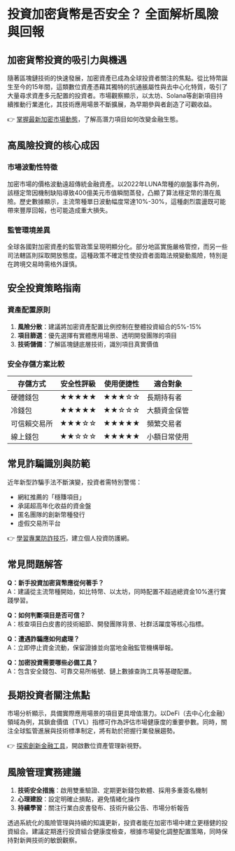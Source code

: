 # 投資加密貨幣是否安全？ 全面解析風險與回報

## 加密貨幣投資的吸引力與機遇

隨著區塊鏈技術的快速發展，加密資產已成為全球投資者關注的焦點。從比特幣誕生至今的15年間，這類數位資產憑藉其獨特的抗通脹屬性與去中心化特質，吸引了大量尋求資產多元配置的投資者。市場觀察顯示，以太坊、Solana等創新項目持續推動行業進化，其技術應用場景不斷擴展，為早期參與者創造了可觀收益。

👉 [掌握最新加密市場動態](https://bit.ly/okx_welcome)，了解高潛力項目如何改變金融生態。

## 高風險投資的核心成因

### 市場波動性特徵
加密市場的價格波動遠超傳統金融資產。以2022年LUNA幣種的崩盤事件為例，該穩定幣因機制缺陷導致400億美元市值瞬間蒸發，凸顯了算法穩定幣的潛在風險。歷史數據顯示，主流幣種單日波動幅度常達10%-30%，這種劇烈震盪既可能帶來豐厚回報，也可能造成重大損失。

### 監管環境差異
全球各國對加密資產的監管政策呈現明顯分化。部分地區實施嚴格管控，而另一些司法轄區則採取開放態度。這種政策不確定性使投資者面臨法規變動風險，特別是在跨境交易時需格外謹慎。

## 安全投資策略指南

### 資產配置原則
1. **風險分散**：建議將加密資產配置比例控制在整體投資組合的5%-15%
2. **項目篩選**：優先選擇有實體應用場景、透明開發團隊的項目
3. **技術儲備**：了解區塊鏈底層技術，識別項目真實價值

### 安全存儲方案比較

| 存儲方式     | 安全性評級 | 使用便捷性 | 適合對象          |
|--------------|------------|------------|-------------------|
| 硬體錢包     | ★★★★★      | ★★★☆☆      | 長期持有者        |
| 冷錢包       | ★★★★★      | ★★☆☆☆      | 大額資金保管      |
| 可信賴交易所 | ★★★☆☆      | ★★★★★      | 頻繁交易者        |
| 線上錢包     | ★★☆☆☆      | ★★★★★      | 小額日常使用      |

## 常見詐騙識別與防範

近年新型詐騙手法不斷演變，投資者需特別警惕：
- 網紅推薦的「穩賺項目」
- 承諾超高年化收益的資金盤
- 匿名團隊的創新幣種發行
- 虛假交易所平台

👉 [學習專業防詐技巧](https://bit.ly/okx_welcome)，建立個人投資防護網。

## 常見問題解答

**Q：新手投資加密貨幣應從何著手？**  
A：建議從主流幣種開始，如比特幣、以太坊，同時配置不超過總資金10%進行實踐學習。

**Q：如何判斷項目是否可信？**  
A：核查項目白皮書的技術細節、開發團隊背景、社群活躍度等核心指標。

**Q：遭遇詐騙應如何處理？**  
A：立即停止資金流動，保留證據並向當地金融監管機構舉報。

**Q：加密投資需要哪些必備工具？**  
A：包含安全錢包、可靠交易所帳號、鏈上數據查詢工具等基礎配置。

## 長期投資者關注焦點

市場分析顯示，具備實際應用場景的項目更具增值潛力。以DeFi（去中心化金融）領域為例，其鎖倉價值（TVL）指標可作為評估市場健康度的重要參數。同時，關注全球監管進展與技術標準制定，將有助於把握行業發展趨勢。

👉 [探索創新金融工具](https://bit.ly/okx_welcome)，開啟數位資產管理新視野。

## 風險管理實務建議

1. **技術安全措施**：啟用雙重驗證、定期更新錢包軟體、採用多重簽名機制
2. **心理建設**：設定明確止損點，避免情緒化操作
3. **持續學習**：關注行業白皮書發布、技術升級公告、市場分析報告

透過系統化的風險管理與持續的知識更新，投資者能在加密市場中建立更穩健的投資組合。建議定期進行投資組合健康度檢查，根據市場變化調整配置策略，同時保持對新興技術的敏銳觀察。